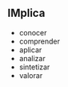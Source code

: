 

## IMplica
* conocer
* comprender
* aplicar
* analizar
* sintetizar
* valorar
<!--stackedit_data:
eyJoaXN0b3J5IjpbLTE3NzgzNDYzNzksNzMwOTk4MTE2XX0=
-->